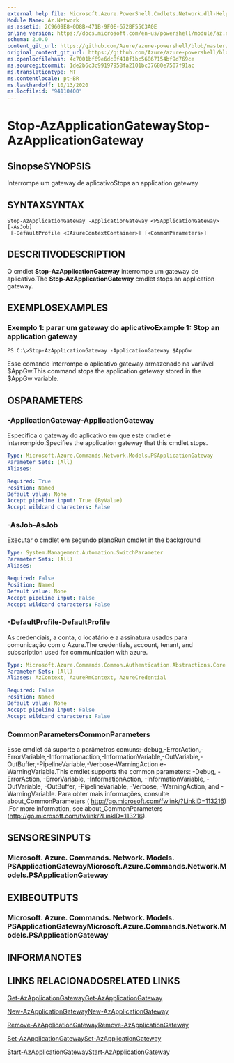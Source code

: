```yaml
---
external help file: Microsoft.Azure.PowerShell.Cmdlets.Network.dll-Help.xml
Module Name: Az.Network
ms.assetid: 2C9609E8-0D8B-471B-9F0E-672BF55C3A0E
online version: https://docs.microsoft.com/en-us/powershell/module/az.network/stop-azapplicationgateway
schema: 2.0.0
content_git_url: https://github.com/Azure/azure-powershell/blob/master/src/Network/Network/help/Stop-AzApplicationGateway.md
original_content_git_url: https://github.com/Azure/azure-powershell/blob/master/src/Network/Network/help/Stop-AzApplicationGateway.md
ms.openlocfilehash: 4c7001bf69e6dc8f418f1bc56867154bf9d769ce
ms.sourcegitcommit: 1de2b6c3c99197958fa2101bc37680e7507f91ac
ms.translationtype: MT
ms.contentlocale: pt-BR
ms.lasthandoff: 10/13/2020
ms.locfileid: "94110400"
---
```

# <span data-ttu-id="44c23-101">Stop-AzApplicationGateway</span><span class="sxs-lookup"><span data-stu-id="44c23-101">Stop-AzApplicationGateway</span></span>

## <span data-ttu-id="44c23-102">Sinopse</span><span class="sxs-lookup"><span data-stu-id="44c23-102">SYNOPSIS</span></span>
<span data-ttu-id="44c23-103">Interrompe um gateway de aplicativo</span><span class="sxs-lookup"><span data-stu-id="44c23-103">Stops an application gateway</span></span>

## <span data-ttu-id="44c23-104">SYNTAX</span><span class="sxs-lookup"><span data-stu-id="44c23-104">SYNTAX</span></span>

```
Stop-AzApplicationGateway -ApplicationGateway <PSApplicationGateway> [-AsJob]
 [-DefaultProfile <IAzureContextContainer>] [<CommonParameters>]
```

## <span data-ttu-id="44c23-105">DESCRITIVO</span><span class="sxs-lookup"><span data-stu-id="44c23-105">DESCRIPTION</span></span>
<span data-ttu-id="44c23-106">O cmdlet **Stop-AzApplicationGateway** interrompe um gateway de aplicativo.</span><span class="sxs-lookup"><span data-stu-id="44c23-106">The **Stop-AzApplicationGateway** cmdlet stops an application gateway.</span></span>

## <span data-ttu-id="44c23-107">EXEMPLOS</span><span class="sxs-lookup"><span data-stu-id="44c23-107">EXAMPLES</span></span>

### <span data-ttu-id="44c23-108">Exemplo 1: parar um gateway do aplicativo</span><span class="sxs-lookup"><span data-stu-id="44c23-108">Example 1: Stop an application gateway</span></span>
```
PS C:\>Stop-AzApplicationGateway -ApplicationGateway $AppGw
```

<span data-ttu-id="44c23-109">Esse comando interrompe o aplicativo gateway armazenado na variável $AppGw.</span><span class="sxs-lookup"><span data-stu-id="44c23-109">This command stops the application gateway stored in the $AppGw variable.</span></span>

## <span data-ttu-id="44c23-110">OS</span><span class="sxs-lookup"><span data-stu-id="44c23-110">PARAMETERS</span></span>

### <span data-ttu-id="44c23-111">-ApplicationGateway</span><span class="sxs-lookup"><span data-stu-id="44c23-111">-ApplicationGateway</span></span>
<span data-ttu-id="44c23-112">Especifica o gateway do aplicativo em que este cmdlet é interrompido.</span><span class="sxs-lookup"><span data-stu-id="44c23-112">Specifies the application gateway that this cmdlet stops.</span></span>

```yaml
Type: Microsoft.Azure.Commands.Network.Models.PSApplicationGateway
Parameter Sets: (All)
Aliases:

Required: True
Position: Named
Default value: None
Accept pipeline input: True (ByValue)
Accept wildcard characters: False
```

### <span data-ttu-id="44c23-113">-AsJob</span><span class="sxs-lookup"><span data-stu-id="44c23-113">-AsJob</span></span>
<span data-ttu-id="44c23-114">Executar o cmdlet em segundo plano</span><span class="sxs-lookup"><span data-stu-id="44c23-114">Run cmdlet in the background</span></span>

```yaml
Type: System.Management.Automation.SwitchParameter
Parameter Sets: (All)
Aliases:

Required: False
Position: Named
Default value: None
Accept pipeline input: False
Accept wildcard characters: False
```

### <span data-ttu-id="44c23-115">-DefaultProfile</span><span class="sxs-lookup"><span data-stu-id="44c23-115">-DefaultProfile</span></span>
<span data-ttu-id="44c23-116">As credenciais, a conta, o locatário e a assinatura usados para comunicação com o Azure.</span><span class="sxs-lookup"><span data-stu-id="44c23-116">The credentials, account, tenant, and subscription used for communication with azure.</span></span>

```yaml
Type: Microsoft.Azure.Commands.Common.Authentication.Abstractions.Core.IAzureContextContainer
Parameter Sets: (All)
Aliases: AzContext, AzureRmContext, AzureCredential

Required: False
Position: Named
Default value: None
Accept pipeline input: False
Accept wildcard characters: False
```

### <span data-ttu-id="44c23-117">CommonParameters</span><span class="sxs-lookup"><span data-stu-id="44c23-117">CommonParameters</span></span>
<span data-ttu-id="44c23-118">Esse cmdlet dá suporte a parâmetros comuns:-debug,-ErrorAction,-ErrorVariable,-Informationaction,-InformationVariable,-OutVariable,-OutBuffer,-PipelineVariable,-Verbose-WarningAction e-WarningVariable.</span><span class="sxs-lookup"><span data-stu-id="44c23-118">This cmdlet supports the common parameters: -Debug, -ErrorAction, -ErrorVariable, -InformationAction, -InformationVariable, -OutVariable, -OutBuffer, -PipelineVariable, -Verbose, -WarningAction, and -WarningVariable.</span></span> <span data-ttu-id="44c23-119">Para obter mais informações, consulte about_CommonParameters ( http://go.microsoft.com/fwlink/?LinkID=113216) .</span><span class="sxs-lookup"><span data-stu-id="44c23-119">For more information, see about_CommonParameters (http://go.microsoft.com/fwlink/?LinkID=113216).</span></span>

## <span data-ttu-id="44c23-120">SENSORES</span><span class="sxs-lookup"><span data-stu-id="44c23-120">INPUTS</span></span>

### <span data-ttu-id="44c23-121">Microsoft. Azure. Commands. Network. Models. PSApplicationGateway</span><span class="sxs-lookup"><span data-stu-id="44c23-121">Microsoft.Azure.Commands.Network.Models.PSApplicationGateway</span></span>

## <span data-ttu-id="44c23-122">EXIBE</span><span class="sxs-lookup"><span data-stu-id="44c23-122">OUTPUTS</span></span>

### <span data-ttu-id="44c23-123">Microsoft. Azure. Commands. Network. Models. PSApplicationGateway</span><span class="sxs-lookup"><span data-stu-id="44c23-123">Microsoft.Azure.Commands.Network.Models.PSApplicationGateway</span></span>

## <span data-ttu-id="44c23-124">INFORMA</span><span class="sxs-lookup"><span data-stu-id="44c23-124">NOTES</span></span>

## <span data-ttu-id="44c23-125">LINKS RELACIONADOS</span><span class="sxs-lookup"><span data-stu-id="44c23-125">RELATED LINKS</span></span>

[<span data-ttu-id="44c23-126">Get-AzApplicationGateway</span><span class="sxs-lookup"><span data-stu-id="44c23-126">Get-AzApplicationGateway</span></span>](./Get-AzApplicationGateway.md)

[<span data-ttu-id="44c23-127">New-AzApplicationGateway</span><span class="sxs-lookup"><span data-stu-id="44c23-127">New-AzApplicationGateway</span></span>](./New-AzApplicationGateway.md)

[<span data-ttu-id="44c23-128">Remove-AzApplicationGateway</span><span class="sxs-lookup"><span data-stu-id="44c23-128">Remove-AzApplicationGateway</span></span>](./Remove-AzApplicationGateway.md)

[<span data-ttu-id="44c23-129">Set-AzApplicationGateway</span><span class="sxs-lookup"><span data-stu-id="44c23-129">Set-AzApplicationGateway</span></span>](./Set-AzApplicationGateway.md)

[<span data-ttu-id="44c23-130">Start-AzApplicationGateway</span><span class="sxs-lookup"><span data-stu-id="44c23-130">Start-AzApplicationGateway</span></span>](./Start-AzApplicationGateway.md)


